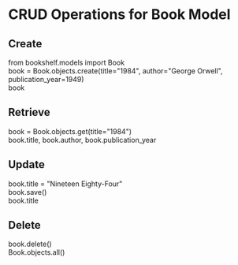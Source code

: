 # CRUD Operations for Book Model

## Create
from bookshelf.models import Book  
book = Book.objects.create(title="1984", author="George Orwell", publication_year=1949)  
book  

## Retrieve
book = Book.objects.get(title="1984")  
book.title, book.author, book.publication_year  

## Update
book.title = "Nineteen Eighty-Four"  
book.save()  
book.title  

## Delete
book.delete()  
Book.objects.all()  

